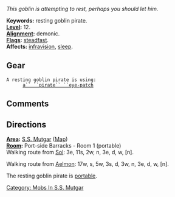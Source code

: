 *This goblin is attempting to rest, perhaps you should let him.*

**Keywords:** resting goblin pirate.  
**[Level](Level "wikilink"):** 12.  
**[Alignment](Alignment "wikilink"):** demonic.  
**[Flags](:Category:_Mob_Types "wikilink"):**
[steadfast](Sentinel_Mobs "wikilink").  
**Affects:** [infravision](Infravision "wikilink"),
[sleep](Sleep_(spell) "wikilink").  

## Gear

`A resting goblin pirate is using:`  
<worn on head>`      `[`a`` ``pirate`` ``eye-patch`](Pirate_Eye-Patch "wikilink")

## Comments

## Directions

**[Area](:Category:_Areas "wikilink"):** [S.S.
Mutgar](:Category:S.S._Mutgar "wikilink")
([Map](S.S._Mutgar_Map "wikilink"))  
**[Room](:Category:_Rooms "wikilink"):** Port-side Barracks - Room 1
(portable)  
Walking route from [Sol](Sol "wikilink"): 3e, 11s, 2w, n, 3e, d, w,
\[n\].

Walking route from [Aelmon](Aelmon "wikilink"): 17w, s, 5w, 3s, d, 3w,
n, 3e, d, w, \[n\].

The resting goblin pirate is [portable](Teleport "wikilink").

[Category: Mobs In S.S.
Mutgar](Category:_Mobs_In_S.S._Mutgar "wikilink")
